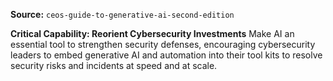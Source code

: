 **Source:** `ceos-guide-to-generative-ai-second-edition`

**Critical Capability: Reorient Cybersecurity Investments**
Make AI an essential tool to strengthen security defenses, encouraging cybersecurity leaders to embed generative AI and automation into their tool kits to resolve security risks and incidents at speed and at scale.
